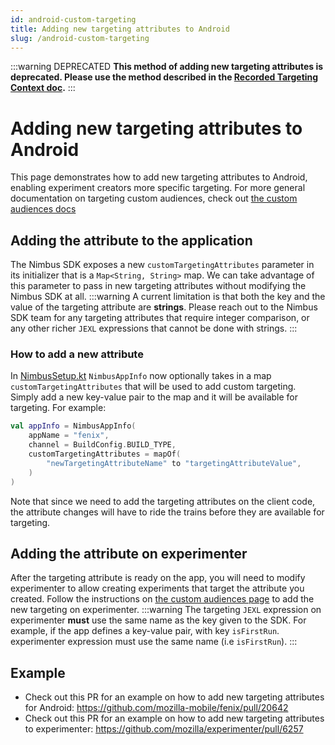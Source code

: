 ```yaml
---
id: android-custom-targeting
title: Adding new targeting attributes to Android
slug: /android-custom-targeting
---
```


:::warning DEPRECATED
**This method of adding new targeting attributes is deprecated. Please use the method described in the [Recorded Targeting Context doc](/recording-targeting-context-values-to-glean#adding-new-fields).**
:::

# Adding new targeting attributes to Android
This page demonstrates how to add new targeting attributes to Android, enabling experiment creators more specific targeting.
For more general documentation on targeting custom audiences, check out [the custom audiences docs](/workflow/implementing/custom-audiences)

## Adding the attribute to the application
The Nimbus SDK exposes a new `customTargetingAttributes` parameter in its initializer that is a `Map<String, String>` map. We can take advantage of this parameter to pass in new targeting attributes without modifying the Nimbus SDK at all.
:::warning
A current limitation is that both the key and the value of the targeting attribute are **strings**. Please reach out to the Nimbus SDK team for any targeting attributes that require integer comparison, or any other richer `JEXL` expressions that cannot be done with strings.
:::


### How to add a new attribute
In [NimbusSetup.kt](https://github.com/mozilla-mobile/fenix/blob/main/app/src/main/java/org/mozilla/fenix/experiments/NimbusSetup.kt#L61) `NimbusAppInfo` now optionally takes in a map `customTargetingAttributes` that will be used to add custom targeting. Simply add a new key-value pair to the map and it will be available for targeting. For example:
```kotlin
val appInfo = NimbusAppInfo(
    appName = "fenix",
    channel = BuildConfig.BUILD_TYPE,
    customTargetingAttributes = mapOf(
        "newTargetingAttributeName" to "targetingAttributeValue",
    )
)
```

Note that since we need to add the targeting attributes on the client code, the attribute changes will have to ride the trains before they are available for targeting.

## Adding the attribute on experimenter
After the targeting attribute is ready on the app, you will need to modify experimenter to allow creating experiments that target the attribute you created. Follow the instructions on [the custom audiences page](/workflow/implementing/custom-audiences#how-to-add-a-new-custom-audience) to add the new targeting on experimenter.
:::warning
The targeting `JEXL` expression on experimenter **must** use the same name as the key given to the SDK. For example, if the app defines a key-value pair, with key `isFirstRun`. experimenter expression must use the same name (i.e `isFirstRun`).
:::

## Example
- Check out this PR for an example on how to add new targeting attributes for Android: https://github.com/mozilla-mobile/fenix/pull/20642
- Check out this PR for an example on how to add new targeting attributes to experimenter: https://github.com/mozilla/experimenter/pull/6257

